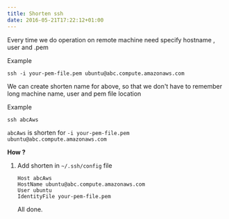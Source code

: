 ```yaml
---
title: Shorten ssh
date: 2016-05-21T17:22:12+01:00
---
```


Every time we do operation on remote machine need specify hostname , user and .pem

Example
```ssh
ssh -i your-pem-file.pem ubuntu@abc.compute.amazonaws.com
```
We can create shorten name for above, so that we don't have to remember long machine name, user and pem file location
 
Example 

```ssh
ssh abcAws
```

`abcAws` is shorten for `-i your-pem-file.pem ubuntu@abc.compute.amazonaws.com`

**How ?**

1.  Add shorten in `~/.ssh/config` file
    ```ssh
    Host abcAws
    HostName ubuntu@abc.compute.amazonaws.com
    User ubuntu
    IdentityFile your-pem-file.pem
    ```
	All done.
